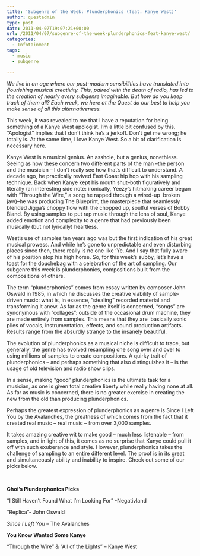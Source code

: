 ```yaml
---
title: 'Subgenre of the Week: Plunderphonics (feat. Kanye West)'
author: questadmin
type: post
date: 2011-04-07T19:07:21+00:00
url: /2011/04/07/subgenre-of-the-week-plunderphonics-feat-kanye-west/
categories:
  - Infotainment
tags:
  - music
  - subgenre

---
```

_We live in an age where our post-modern sensibilities have translated into flourishing musical creativity. This, paired with the death of radio, has led to the creation of nearly every subgenre imaginable. But how do you keep track of them all? Each week, we here at the Quest do our best to help you make sense of all this alternativeness._

This week, it was revealed to me that I have a reputation for being something of a Kanye West apologist. I’m a little bit confused by this. “Apologist” implies that I don’t think he’s a jerkoff. Don’t get me wrong; he totally is. At the same time, I love Kanye West. So a bit of clarification is necessary here.

Kanye West is a musical genius. An asshole, but a genius, nonethless. Seeing as how these concern two different parts of the man –the person and the musician – I don’t really see how that’s difficult to understand. A decade ago, he practically revived East Coast hip hop with his sampling technique. Back when Kanye kept his mouth shut–both figuratively and literally (an interesting side note: ironically, Yeezy’s hitmaking career began with “Through the Wire,” a song he rapped through a wired-up  broken jaw)–he was producing The Blueprint, the masterpiece that seamlessly blended Jigga’s choppy flow with the chopped up, soulful verses of Bobby Bland. By using samples to put rap music through the lens of soul, Kanye added emotion and complexity to a genre that had previously been musically (but not lyrically) heartless.

West’s use of samples ten years ago was but the first indication of his great musical prowess. And while he’s gone to unpredictable and even disturbing places since then, there really is no one like ‘Ye. And I say that fully aware of his position atop his high horse. So, for this week’s subby, let’s have a toast for the douchebag with a celebration of the art of sampling. Our subgenre this week is plunderphonics, compositions built from the compositions of others.

The term “plunderphonics” comes from essay written by composer John Oswald in 1985, in which he discusses the creative viability of sample-driven music: what is, in essence, “stealing” recorded material and transforming it anew. As far as the genre itself is concerned, “songs” are synonymous with “collages”: outside of the occasional drum machine, they are made entirely from samples. This means that they are  basically sonic piles of vocals, instrumentation, effects, and sound production artifacts. Results range from the absurdly strange to the insanely beautiful.

The evolution of plunderphonics as a musical niche is difficult to trace, but generally, the genre has evolved resampling one song over and over to using millions of samples to create compositions. A quirky trait of plunderphonics – and perhaps something that also distinguishes it – is the usage of old television and radio show clips.

In a sense, making “good” plunderphonics is the ultimate task for a musician, as one is given total creative liberty while really having none at all. As far as music is concerned, there is no greater exercise in creating the new from the old than producing plunderphonics.

Perhaps the greatest expression of plunderphonics as a genre is Since I Left You by the Avalanches, the greatness of which comes from the fact that it created real music – real music – from over 3,000 samples.

It takes amazing creative wit to make good – much less listenable – from samples, and in light of this, it comes as no surprise that Kanye could pull it off with such exuberance and style. However, plunderphonics takes the challenge of sampling to an entire different level. The proof is in its great and simultaneously ability and inability to inspire. Check out some of our picks below.

&nbsp;

**Choi’s Plunderphonics Picks**

“I Still Haven’t Found What I’m Looking For” -Negativland
  
“Replica”- John Oswald
  
_Since I Left You_ &#8211; The Avalanches

**You Know Wanted Some Kanye**

“Through the Wire” & “All of the Lights” &#8211; Kanye West